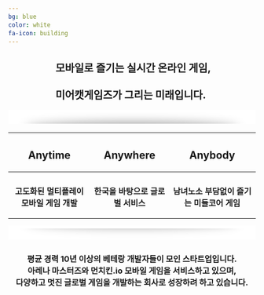 ```yaml
---
bg: blue
color: white
fa-icon: building
---
```

<style type="text/scc">
   @import url(//fonts.googleapis.com/earlyaccess/jejugothic.css);
   .jg{
   font-family: 'Jeju Gothic', sans-serif; 
   text-shadow: 2px 2px 2px gray;
   }
   
   .jf{
   font-family: 'Jeju Gothic', sans-serif; 
   }
   
   .sp{
   width: 33%;
   text-align:center;
   font-family: 'Jeju Gothic', sans-serif; 
   }
   
   table{
   width:100%;
   align:center;
   font-family: 'Jeju Gothic', sans-serif;
   text-shadow: 2px 2px 2px gray;
   border:1px;
   }
   
   td, th{
   padding:5px;
   }
      
   .effect_img {
    border-radius: 20px;
   }
   
   .center_ta{
   width:30%;
   }
   
   .icon_ta{
   width:20%;
   }
   
   .text_ta{
   width:80%;
   font-size: x-large;
   }
   
   span{
   display:inline;
   }
   
</style>

<link rel="stylesheet" href="https://use.fontawesome.com/releases/v5.2.0/css/all.css" integrity="sha384-hWVjflwFxL6sNzntih27bfxkr27PmbbK/iSvJ+a4+0owXq79v+lsFkW54bOGbiDQ" crossorigin="anonymous">

<div style="text-align:center;">
   <h2 class="jg"><i class="fa fa-quote-left"></i>&nbsp;모바일로 즐기는 실시간 온라인 게임, <br/><br/>미어캣게임즈가 그리는 미래입니다.&nbsp;<i class="fa fa-quote-right"></i></h2>
  </div>
<p></p>  
<p></p>
<div style="width:100%; text-align:center;">
   <div style="display:inline-block; width:100%;">
   <img src="img/section_divid_01.png"/>
   </div>
</div>
<table class="jg">
   <tr>
      <th><h2>Anytime</h2></th>
      <th><h2>Anywhere</h2></th>
      <th><h2>Anybody</h2></th>
   </tr>
   <tr>
      <th><h3>고도화된 멀티플레이 모바일 게임 개발</h3></th>
      <th><h3>한국을 바탕으로 글로벌 서비스</h3></th>
      <th><h3>남녀노소 부담없이 즐기는 미들코어 게임</h3></th>
   </tr>
   </table>
<div style="width:100%; text-align:center;">
   <div style="display:inline-block; width:100%;">
   <img src="img/section_divid.png"/>
   </div>
</div>
<div style="text-align:center;" class="jf">
<h3 class="jg">평균 경력 10년 이상의 베테랑 개발자들이 모인 스타트업입니다. <br/>
<strong>아레나 마스터즈</strong>와 <strong>먼치킨.io</strong> 모바일 게임을 서비스하고 있으며, <br/>
다양하고 멋진 글로벌 게임을 개발하는 회사로 성장하려 하고 있습니다.
</h3>
</div>
